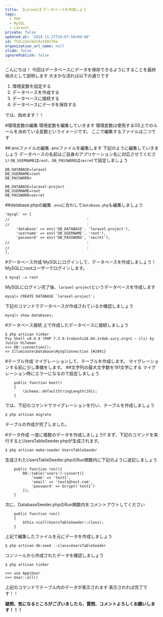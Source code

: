 ```yaml
---
title: 【Laravel】データベースを作成しよう
tags:
  - PHP
  - MySQL
  - Laravel
private: false
updated_at: '2019-11-27T16:07:58+09:00'
id: f5dc22ecbe24a350276a
organization_url_name: null
slide: false
ignorePublish: false
---
```

こんにちは！
今回はデータベースにデータを保存できるようにすることを最終地点として説明します
大まかな流れは以下の通りです
1. 環境変数を設定する
2. データベースを作成する
3. データベースに接続する
4. データベースにデータを保存する

では、始めます！！

#環境変数の編集
環境変数を編集していきます
環境変数は使用するOS上でのルールを決めている変数というイメージです。
ここで編集するファイルは二つです

##.envファイルの編集
.envファイルを編集します
下記のように編集していきましょう
データベースの名前はご自身のアプリケーション名に対応させてください
`DB_USERNAME`は`root`、`DB_PASSWORD`は`secret`で設定しましょう

```:.env（一部）　編集前
DB_DATABASE=laravel
DB_USERNAME=root
DB_PASSWORD=

```

```:.env（一部）　編集後
DB_DATABASE=laravel-project
DB_USERNAME=root
DB_PASSWORD=secret
```

##database.phpの編集
`.env`に合わして`database.php`も編集しましょう

```php:config/database.php
'mysql' => [
//　　　　　　　　　　　　　　　　　　　　　：
//　　　　　　　　　　　　　　　　　　　　　：
     'database' => env('DB_DATABASE', 'laravel-project'),
     'username' => env('DB_USERNAME', 'root'),
     'password' => env('DB_PASSWORD', 'secret'),
//　　　　　　　　　　　　　　　　　　　　　：
//　　　　　　　　　　　　　　　　　　　　　：
],
```


#データベース作成
MySQLにログインして、データベースを作成しましょう！
MySQLにrootユーザーでログインします。

```
$ mysql -u root
```



MySQLにログイン完了後、`laravel-project`というデータベースを作成します

```
mysql> CREATE DATABASE `laravel-project`;
```

下記のコマンドでデータベースが作成されているか確認しましょう

```
mysql> show databases;
```

#データベース接続
上で作成したデータベースに接続しましょう

```:ターミナル
$ php artisan tinker
Psy Shell v0.9.9 (PHP 7.3.9-1+ubuntu18.04.1+deb.sury.org+1 — cli) by Justin Hileman
>>> DB::connection();
=> Illuminate\Database\MySqlConnection {#2891}
```

#テーブル作成
マイグレーションして、テーブルを作成します。
マイグレーションする前に少し準備をします。
##文字列の最大文字数を191文字にする
マイグレーション時にエラーになるので設定しましょう

```php:app/Providers/AppServiceProvider.php
    public function boot()
    {
        \Schema::defaultStringLength(191);
    }
```

では、下記のコマンドでマイグレーションを行い、テーブルを作成しましょう

```:ターミナル
$ php artisan migrate
```

テーブルの作成が完了しました。

#データ作成
一度に複数のデータを作成しましょう!!
まず、下記のコマンドを実行するとUsersTableSeeder.phpが生成されます。

```:ターミナル
$ php artisan make:seeder UsersTableSeeder
```

生成されたUsersTableSeeder.phpのRun関数内に下記のように追記しましょう

```php:database/seeds/UsersTableSeeder.php
    public function run(){
        DB::table('users')->insert([
            'name' => 'test1',
            'email' => 'test1@test.com',
            'password' => bcrypt('test1') 
        ]);
    }
```

次に、DatabaseSeeder.phpのRun関数内をコメントアウトしてください

```php:database/seeds/DatabaseSeeder.php
    public function run()
    {
        $this->call(UsersTableSeeder::class);
    }
```

上記で編集したファイルを元にデータを作成しましょう

```
$ php artisan db:seed --class=UsersTableSeeder
```

コンソールから作成されたデータを確認しましょう

```
$ php artisan tinker

>>> use App\User
>>> User::all()
```

上記のコマンドでテーブル内のデータが表示されます
表示されれば完了です！！

**疑問、気になるところがございましたら、質問、コメントよろしくお願いします！！！**

